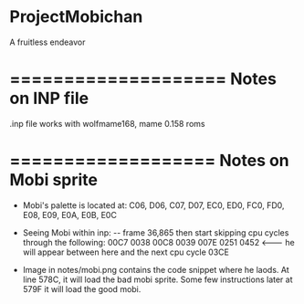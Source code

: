 # ProjectMobichan
A fruitless endeavor

====================
Notes on INP file
====================

.inp file works with wolfmame168, mame 0.158 roms


===================
Notes on Mobi sprite
===================

* Mobi's palette is located at: C06, D06, C07, D07, EC0, ED0, FC0, FD0, E08, E09, E0A, E0B, E0C
* Seeing Mobi within inp:
  -- frame 36,865  then start skipping cpu cycles through the following:
     00C7
     0038
     00C8
     0039
     007E
     0251
     0452     <--- he will appear between here and the next cpu cycle
     03CE
     
* Image in notes/mobi.png contains the code snippet where he laods. At line 578C, it will load the bad mobi sprite. Some few instructions later at 579F it will load the good mobi.
